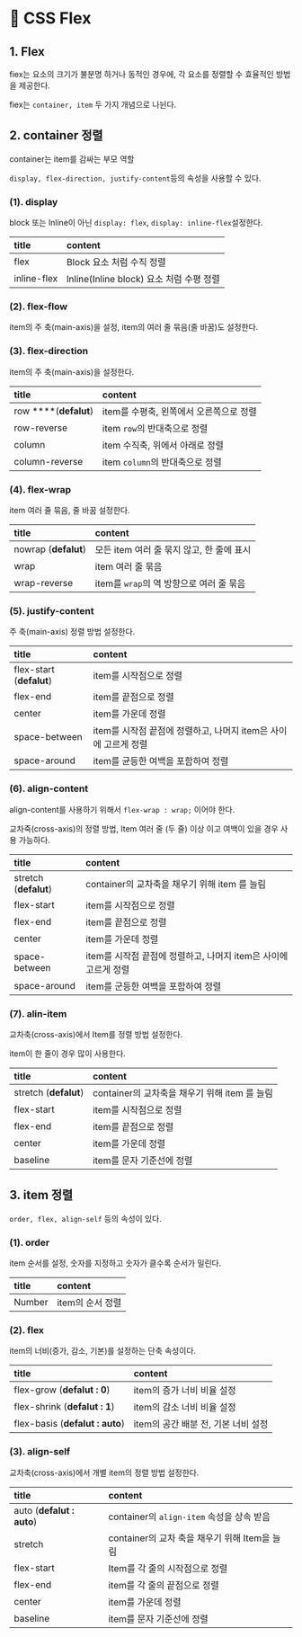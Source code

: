 # 📄 CSS Flex

## 1. Flex 

fiex는 요소의 크기가 불분명 하거나 동적인 경우에, 각 요소를 정렬할 수 효율적인 방법을 제공한다.

fiex는 `container, item` 두 가지 개념으로 나뉜다. 

## 2. container 정렬

container는 item를 감싸는 부모 역할

`display, flex-direction, justify-content`등의 속성을 사용할 수 있다.

### \(1\). display

block 또는 lnline이 아닌  `display: flex`, `display: inline-flex`설정한다.

| title | content |
| :--- | :--- |
| flex | Block 요소 처럼 수직 정렬 |
| inline-flex | lnline\(Inline block\) 요소 처럼 수평 정렬 |

### \(2\). flex-flow

item의 주 축\(main-axis\)을 설정, item의 여러 줄 묶음\(줄 바꿈\)도 설정한다.

### \(3\). flex-direction 

item의 주 축\(main-axis\)을 설정한다.

| title | content |
| :--- | :--- |
| row ****\(**defalut**\) | item를 수평축, 왼쪽에서 오른쪽으로 정렬 |
| row-reverse | item `row`의 반대축으로 정렬 |
|  column | item 수직축, 위에서 아래로 정렬 |
| column-reverse | item `column`의 반대축으로 정렬 |

### \(4\). flex-wrap

item 여러 줄 묶음, 줄 바꿈 설정한다.

| title | content |
| :--- | :--- |
| nowrap \(**defalut**\) | 모든 item 여러 줄 묶지 않고, 한 줄에 표시 |
| wrap | item 여러 줄 묶음 |
| wrap-reverse | item를 `wrap`의 역 방향으로 여러 줄 묶음  |

### \(5\). justify-content

주 축\(main-axis\) 정렬 방법 설정한다.

| title | content |
| :--- | :--- |
| flex-start \(**defalut**\) | item를 시작점으로 정렬 |
| flex-end | item를 끝점으로 정렬 |
| center | item를 가운데 정렬 |
| space-between | item를 시작점 끝점에 정렬하고, 나머지 item은 사이에 고르게 정렬 |
| space-around | item를 균등한 여백을 포함하여 정렬 |

### \(6\). align-content 

align-content를 사용하기 위해서 `flex-wrap : wrap;` 이어야 한다.

교차죽\(cross-axis\)의 정렬 방법, Item 여러 줄 \(두 줄\) 이상 이고 여백이 있을 경우 사용 가능하다.

| title | content |
| :--- | :--- |
| stretch \(**defalut**\) | container의 교차축을 채우기 위해 item 를 늘림 |
| flex-start | item를 시작점으로 정렬 |
| flex-end | item를 끝점으로 정렬 |
| center | item를 가운데 정렬 |
| space-between | item를 시작점 끝점에 정렬하고, 나머지 item은 사이에 고르게 정렬 |
| space-around | item를 군등한 여백을 포함하여 정렬 |

###  \(7\). alin-item

교차축\(cross-axis\)에서 Item를 정렬 방법 설정한다.

item이 한 줄이 경우 많이 사용한다.

| title | content |
| :--- | :--- |
| stretch \(**defalut**\) | container의 교차축을 채우기 위해 item 를 늘림 |
| flex-start | item를 시작점으로 정렬 |
| flex-end | item를 끝점으로 정렬 |
| center | item를 가운데 정렬 |
| baseline | item를 문자 기준선에 정렬 |

## 3. item 정렬

`order, flex, align-self` 등의 속성이 있다.

### \(1\). order

item 순서를 설정, 숫자를 지정하고 숫자가 클수록 순서가 밀린다.

| title | content |
| :--- | :--- |
| Number | item의 순서 정렬 |

### \(2\). flex

item의 너비\(증가, 감소, 기본\)를 설정하는 단축 속성이다.

| title | content |
| :--- | :--- |
| flex-grow \(**defalut : 0**\) | item의 증가 너비 비율 설정 |
| flex-shrink \(**defalut : 1**\) | item의 감소 너비 비율 설정 |
| flex-basis \(**defalut : auto**\)  | item의 공간 배분 전, 기본 너비 설정 |

### \(3\). align-self

교차축\(cross-axis\)에서 개별 item의 정렬 방법 설정한다.

| title | content |
| :--- | :--- |
| auto \(**defalut : auto**\) |  container의 `align-item` 속성을 상속 받음 |
| stretch | container의 교차 축을 채우기 위해 Item을 늘림 |
| flex-start | Item를 각 줄의 시작점으로 정렬 |
| flex-end | item를 각 줄의 끝점으로 정렬 |
| center | item를 가운데 정렬 |
| baseline | item를 문자 기준선에 정렬 |


